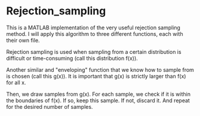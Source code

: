 # Rejection_sampling

This is a MATLAB implementation of the very useful rejection sampling method. I will apply this algorithm to three different functions, each with their own file.

Rejection sampling is used when sampling from a certain distribution is difficult or time-consuming (call this distribution f(x)). 

Another similar and "enveloping" function that we know how to sample from is chosen (call this g(x)). It is important that g(x) is strictly larger than f(x) for all x.

Then, we draw samples from g(x). For each sample, we check if it is within the boundaries of f(x). If so, keep this sample. If not, discard it. And repeat for the desired number of samples.